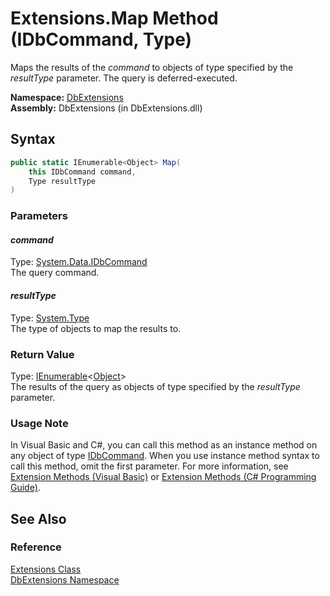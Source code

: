 Extensions.Map Method (IDbCommand, Type)
========================================
Maps the results of the *command* to objects of type specified by the *resultType* parameter. The query is deferred-executed.

**Namespace:** [DbExtensions][1]  
**Assembly:** DbExtensions (in DbExtensions.dll)

Syntax
------

```csharp
public static IEnumerable<Object> Map(
	this IDbCommand command,
	Type resultType
)
```

### Parameters

#### *command*
Type: [System.Data.IDbCommand][2]  
The query command.

#### *resultType*
Type: [System.Type][3]  
The type of objects to map the results to.

### Return Value
Type: [IEnumerable][4]&lt;[Object][5]>  
The results of the query as objects of type specified by the *resultType* parameter.
### Usage Note
In Visual Basic and C#, you can call this method as an instance method on any object of type [IDbCommand][2]. When you use instance method syntax to call this method, omit the first parameter. For more information, see [Extension Methods (Visual Basic)][6] or [Extension Methods (C# Programming Guide)][7].

See Also
--------

### Reference
[Extensions Class][8]  
[DbExtensions Namespace][1]  

[1]: ../README.md
[2]: http://msdn.microsoft.com/en-us/library/bt2afddc
[3]: http://msdn.microsoft.com/en-us/library/42892f65
[4]: http://msdn.microsoft.com/en-us/library/9eekhta0
[5]: http://msdn.microsoft.com/en-us/library/e5kfa45b
[6]: http://msdn.microsoft.com/en-us/library/bb384936.aspx
[7]: http://msdn.microsoft.com/en-us/library/bb383977.aspx
[8]: README.md